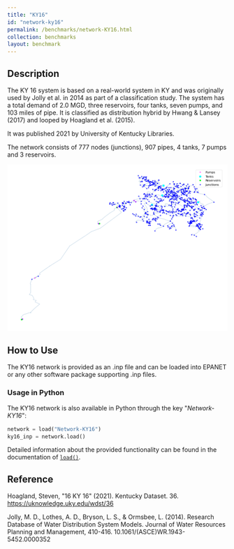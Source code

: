 ```yaml
---
title: "KY16"
id: "network-ky16"
permalink: /benchmarks/network-KY16.html
collection: benchmarks
layout: benchmark
---
```



## Description

The KY 16 system is based on a real-world system in KY and was originally used by Jolly et al. in 2014 as part of a
classification study. The system has a total demand of 2.0 MGD, three reservoirs, four tanks, seven pumps, and 103 miles
of pipe. It is classified as distribution hybrid by Hwang & Lansey (2017) and looped by Hoagland et al. (2015).

It was published 2021 by University of Kentucky Libraries.

The network consists of 777 nodes (junctions), 907 pipes, 4 tanks, 7 pumps and 3 reservoirs.

<img src="../static/benchmarks/network-ky16/ky16_plot.png"/>

## How to Use

The KY16 network is provided as an .inp file and can be loaded into EPANET or any other software package
supporting .inp files.

### Usage in Python

The KY16 network is also available in Python through the key "*Network-KY16*":
```python
network = load("Network-KY16")
ky16_inp = network.load()
```

Detailed information about the provided functionality can be found in the documentation of
[`load()`](https://water-benchmark-hub.readthedocs.io/en/stable/water_benchmark_hub.networks.html#water_benchmark_hub.networks.networks.KY16.load).


## Reference

Hoagland, Steven, "16 KY 16" (2021). Kentucky Dataset. 36.
https://uknowledge.uky.edu/wdst/36

Jolly, M. D., Lothes, A. D., Bryson, L. S., & Ormsbee, L. (2014). Research Database of Water Distribution System Models.
Journal of Water Resources Planning and Management, 410-416. 10.1061/(ASCE)WR.1943-5452.0000352
